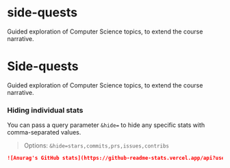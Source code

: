 # side-quests
Guided exploration of Computer Science topics, to extend the course narrative. 


# Side-quests

Guided exploration of Computer Science topics, to extend the course narrative. 

### Hiding individual stats

You can pass a query parameter `&hide=` to hide any specific stats with comma-separated values.

> Options: `&hide=stars,commits,prs,issues,contribs`

```md
![Anurag's GitHub stats](https://github-readme-stats.vercel.app/api?username=anuraghazra&hide=contribs,prs)
```
